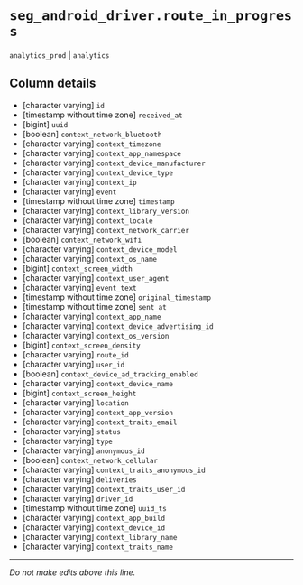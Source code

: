 # `seg_android_driver.route_in_progress`
`analytics_prod` | `analytics`

## Column details
* [character varying] `id`
* [timestamp without time zone] `received_at`
* [bigint]    `uuid`
* [boolean]   `context_network_bluetooth`
* [character varying] `context_timezone`
* [character varying] `context_app_namespace`
* [character varying] `context_device_manufacturer`
* [character varying] `context_device_type`
* [character varying] `context_ip`
* [character varying] `event`
* [timestamp without time zone] `timestamp`
* [character varying] `context_library_version`
* [character varying] `context_locale`
* [character varying] `context_network_carrier`
* [boolean]   `context_network_wifi`
* [character varying] `context_device_model`
* [character varying] `context_os_name`
* [bigint]    `context_screen_width`
* [character varying] `context_user_agent`
* [character varying] `event_text`
* [timestamp without time zone] `original_timestamp`
* [timestamp without time zone] `sent_at`
* [character varying] `context_app_name`
* [character varying] `context_device_advertising_id`
* [character varying] `context_os_version`
* [bigint]    `context_screen_density`
* [character varying] `route_id`
* [character varying] `user_id`
* [boolean]   `context_device_ad_tracking_enabled`
* [character varying] `context_device_name`
* [bigint]    `context_screen_height`
* [character varying] `location`
* [character varying] `context_app_version`
* [character varying] `context_traits_email`
* [character varying] `status`
* [character varying] `type`
* [character varying] `anonymous_id`
* [boolean]   `context_network_cellular`
* [character varying] `context_traits_anonymous_id`
* [character varying] `deliveries`
* [character varying] `context_traits_user_id`
* [character varying] `driver_id`
* [timestamp without time zone] `uuid_ts`
* [character varying] `context_app_build`
* [character varying] `context_device_id`
* [character varying] `context_library_name`
* [character varying] `context_traits_name`

-------------------------------------------------------------------------------
*Do not make edits above this line.*
